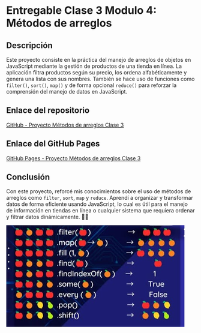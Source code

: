 # Entregable Clase 3 Modulo 4: Métodos de arreglos

## Descripción

Este proyecto consiste en la práctica del manejo de arreglos de objetos en JavaScript mediante la gestión de productos de una tienda en línea. La aplicación filtra productos según su precio, los ordena alfabéticamente y genera una lista con sus nombres. También se hace uso de funciones como `filter()`, `sort()`, `map()` y de forma opcional `reduce()` para reforzar la comprensión del manejo de datos en JavaScript.

## Enlace del repositorio

[GitHub - Proyecto Métodos de arreglos Clase 3](https://github.com/AilynMza/Estructuras.de.Datos-Clase-2-M4)

## Enlace del GitHub Pages

[GitHub Pages - Proyecto Métodos de arreglos Clase 3](https://ailynmza.github.io/Estructuras.de.Datos-Clase-2-M4/)

## Conclusión

Con este proyecto, reforcé mis conocimientos sobre el uso de métodos de arreglos como `filter`, `sort`, `map` y `reduce`. Aprendí a organizar y transformar datos de forma eficiente usando JavaScript, lo cual es útil para el manejo de información en tiendas en línea o cualquier sistema que requiera ordenar y filtrar datos dinámicamente. 🐱‍💻

![Meme](/imgs/metodos-arreglos.jpeg)
